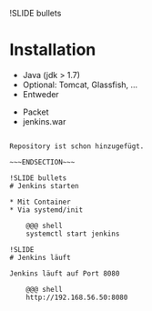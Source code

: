 !SLIDE bullets
# Installation
* Java  (jdk > 1.7)
* Optional: Tomcat, Glassfish, ...
* Entweder
 - Packet
 - jenkins.war

~~~SECTION:notes~~~

Repository ist schon hinzugefügt.

~~~ENDSECTION~~~

!SLIDE bullets
# Jenkins starten

* Mit Container
* Via systemd/init

    @@@ shell
    systemctl start jenkins

!SLIDE
# Jenkins läuft

Jenkins läuft auf Port 8080

    @@@ shell
    http://192.168.56.50:8080
